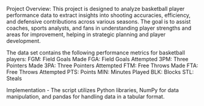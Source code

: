 Project Overview: This project is designed to analyze basketball player performance data to extract insights into shooting accuracies, efficiency, and defensive contributions across various seasons. The goal is to assist coaches, sports analysts, and fans in understanding player strengths and areas for improvement, helping in strategic planning and player development.

The data set contains the following performance metrics for basketball players: 
FGM: Field Goals Made 
FGA: Field Goals Attempted 
3PM: Three Pointers Made 
3PA: Three Pointers Attempted 
FTM: Free Throws Made 
FTA: Free Throws Attempted 
PTS: Points 
MIN: Minutes Played 
BLK: Blocks 
STL: Steals

Implementation - The script utilizes Python libraries, NumPy for data manipulation, and pandas for handling data in a tabular format.

